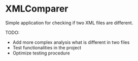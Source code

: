 # XMLComparer

Simple application for checking if two XML files are different.

TODO:
- Add more complex analysis what is different in two files
- Test functionalities in the project
- Optimize testing procedure

